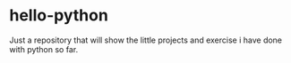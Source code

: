 # hello-python
Just a repository that will show the little projects and exercise i have done with python so far.
